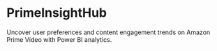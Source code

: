 # PrimeInsightHub
Uncover user preferences and content engagement trends on Amazon Prime Video with Power BI analytics.
